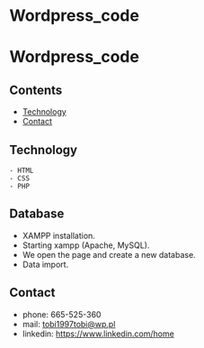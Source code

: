 # Wordpress_code
# Wordpress_code
## Contents
*  [Technology](#Technology)
*  [Contact](#Contact)
## Technology
    - HTML
    - CSS
    - PHP 
## Database
- XAMPP installation.
- Starting xampp (Apache, MySQL).
- We open the page and create a new database.
- Data import.    
## Contact
- phone: 665-525-360
- mail: tobi1997tobi@wp.pl
- linkedin: https://www.linkedin.com/home